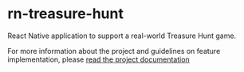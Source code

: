# rn-treasure-hunt
React Native application to support a real-world Treasure Hunt game.

For more information about the project and guidelines on feature implementation, please [read the project documentation](https://github.com/gorjanz/rn-treasure-hunt/wiki#welcome-to-the-rn-treasure-hunt-project)

